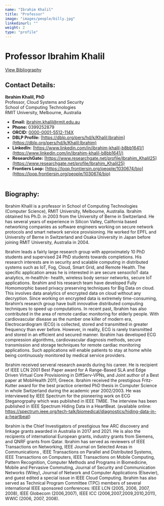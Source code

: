 ```yaml
---
name: "Ibrahim Khalil"
title: "Professor"
image: "images/people/billy.jpg"
linkedinurl: ""
weight: 2
type: "profile"
---
```

 
# Professor Ibrahim Khalil
[View Bibliography](/people/Khalil/bibliography/)

## Contact Details:

**Ibrahim Khalil, PhD**  
Professor, Cloud Systems and Security  
School of Computing Technologies  
RMIT University, Melbourne, Australia  

- **Email:** [ibrahim.khalil@rmit.edu.au](mailto:ibrahim.khalil@rmit.edu.au)  
- **Phone:** 0399252879  
- **ORCID:** [0000-0001-5512-114X](https://orcid.org/0000-0001-5512-114X)  
- **DBLP Profile:** [https://dblp.org/pers/hd/k/Khalil:Ibrahim](https://dblp.org/pers/hd/k/Khalil:Ibrahim)  
- **LinkedIn:** [https://www.linkedin.com/in/ibrahim-khalil-b8bb1641/](https://www.linkedin.com/in/ibrahim-khalil-b8bb1641/)  
- **ResearchGate:** [https://www.researchgate.net/profile/Ibrahim_Khalil25](https://www.researchgate.net/profile/Ibrahim_Khalil25)  
- **Frontiers Loop:** [https://loop.frontiersin.org/people/1030674/bio](https://loop.frontiersin.org/people/1030674/bio)
<br/><br/>
## Biography:

Ibrahim Khalil is a professor in School of Computing Technologies (Computer Science), RMIT
University, Melbourne, Australia. Ibrahim obtained his Ph.D. in 2003 from the University of Berne
in Switzerland. He has several years of experience in Silicon Valley, California based networking
companies as software engineers working on secure network protocols and smart network service
provisioning. He worked for EPFL and University of Berne in Switzerland and Osaka University in
Japan before joining RMIT University, Australia in 2004.

Ibrahim leads a fairly large research group with approximately 10 PhD students and
supervised 24 PhD students towards completions. His research interests are in security and
scalable computing in distributed systems such as IoT, Fog, Cloud, Smart Grid, and Remote Health.
The specific application areas he is interested in are secure sensor/IoT data analytics, m-health/e-
health, wireless body sensor networks, secure IoT applications. Ibrahim and his research team
have developed Fully Homomorphic based privacy preserving techniques for Big Data on cloud.
This involves data analytics of encrypted data on cloud without any decryption. Since working on
encrypted data is extremely time-consuming, Ibrahim’s research group have built innovative
distributed computing techniques to speed up computations. In recent past, Ibrahim has also
contributed in the area of remote cardiac monitoring for elderly people. With cardiovascular
disease as the number one killer of modern era, Electrocardiogram (ECG) is collected, stored and
transmitted in greater frequency than ever before. However, in reality, ECG is rarely transmitted
and stored in an efficient and secured manner. Ibrahim has developed ECG compression
algorithms, cardiovascular diagnosis methods, secure transmission and storage techniques for
remote cardiac monitoring applications. Such applications will enable patients to stay at home
while being continuously monitored by medical service providers.

Ibrahim received serveral research awards during his career. He is recipient of IEEE LCN
2001 Best Paper award for A Range-Based SLA and Edge Driven Virtual Core Provisioning in
DiffServ-VPNs, and Joint author of a Best paper at MobiHealth 2011, Greece. Ibrahim received the
prestigious Fritz-Kutter award for the best practice oriented PhD thesis in Computer Science in
whole Switzerland during the academic year 2002/2003. He was interviewed by IEEE Spectrum for
the pioneering work on ECG Steganogrpahy which was published in IEEE TMBE. The interview has
been published in IEEE Spectrum Hiding Data in a HeartBeat. (available online:
https://spectrum.ieee.org/tech-talk/biomedical/diagnostics/hiding-data-in-a-heartbeat)

Ibrahim is the Chief Investigators of prestigious few ARC discovery and linkage grants
awarded in Australia in 2017 and 2021. He is also the recipients of international European grants,
industry grants from Siemens, and QNRF grants from Qatar. Ibrahim has served as reviewers of IEEE Transactions on
Networking, IEEE Journal on Selected Areas in Communications , IEEE Transactions on Parallel
and Distributed Systems, IEEE Transactions on Computers, IEEE Transactions on Mobile
Computing, Pattern Recognition, Computer Methods and Programs in Biomedicine, Mobile and
Pervasive Commuting, Journal of Security and Communication Networks (Wiley), Journal of
Network and Computer Applications (Elsevier), and guest edited a special issue in IEEE Cloud
Computing. Ibrahim has also served as Technical Program Committee (TPC) members of several
international IEEE sponsored conferences: IEEE LCN (2005, 2006, 2007, 2008), IEEE Globecom
(2006,2007), IEEE ICC (2006,2007,2009,2010,2011), WWIC (2006, 2007, 2008).

